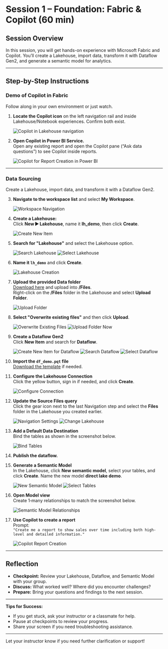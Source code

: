 # Session 1 – Foundation: Fabric & Copilot (60 min)

## Session Overview

In this session, you will get hands-on experience with Microsoft Fabric and Copilot. You’ll create a Lakehouse, import data, transform it with Dataflow Gen2, and generate a semantic model for analytics.

---

## Step-by-Step Instructions

### Demo of Copilot in Fabric

Follow along in your own environment or just watch.

1. **Locate the Copilot icon** on the left navigation rail and inside Lakehouse/Notebook experiences. Confirm both exist.

    ![Copilot in Lakehouse navigation](../assets/img/copilot_in_lakehouse.png)

2. **Open Copilot in Power BI Service.**  
   Open any existing report and open the Copilot pane (“Ask data questions”) to see Copilot inside reports.

    ![Copilot for Report Creation in Power BI](../assets/img/copilot_report_creation.png)

---

### Data Sourcing

Create a Lakehouse, import data, and transform it with a Dataflow Gen2.

3. **Navigate to the workspace list** and select **My Workspace**.

    ![Workspace Navigation](../assets/img/workspace_navigation.png)

4. **Create a Lakehouse:**  
   Click **New ► Lakehouse**, name it **lh_demo**, then click **Create**.

    ![Create New Item](../assets/img/create_item.png)

5. **Search for "Lakehouse"** and select the Lakehouse option.

    ![Search Lakehouse](../assets/img/search_lakehouse.png)
    ![Select Lakehouse](../assets/img/select_lakehouse.png)

6. **Name it `lh_demo`** and click **Create**.

    ![Lakehouse Creation](../assets/img/create_lakehouse.png)

7. **Upload the provided Data folder**  
   [Download here](../downloads/Content.zip) and upload into **/Files**.  
   Right-click on the **/Files** folder in the Lakehouse and select **Upload Folder**.

    ![Upload Folder](../assets/img/upload_folder.png)

8. **Select "Overwrite existing files"** and then click **Upload**.

    ![Overwrite Existing Files](../assets/img/overwrite_existing.png)
    ![Upload Folder Now](../assets/img/upload_folder_now.png)

9. **Create a Dataflow Gen2**  
   Click **New Item** and search for **Dataflow**.

    ![Create New Item for Dataflow](../assets/img/create_item.png)
    ![Search Dataflow](../assets/img/search_dataflow.png)
    ![Select Dataflow](../assets/img/select_dataflow.png)

10. **Import the `df_demo.pqt` file**  
    [Download the template](../downloads/df_demo.pqt) if needed.

11. **Configure the Lakehouse Connection**  
    Click the yellow button, sign in if needed, and click **Create**.

    ![Configure Connection](../assets/img/configure_connection.png)

12. **Update the Source Files query**  
    Click the gear icon next to the last Navigation step and select the **Files** folder in the Lakehouse you created earlier.

    ![Navigation Settings](../assets/img/navigation_settings.png)
    ![Change Lakehouse](../assets/img/change_lakehouse.png)

13. **Add a Default Data Destination**  
    Bind the tables as shown in the screenshot below.

    ![Bind Tables](../assets/img/bind_tables.png)

14. **Publish the dataflow.**

15. **Generate a Semantic Model**  
    In the Lakehouse, click **New semantic model**, select your tables, and click **Create**. Name the new model **direct lake demo**.

    ![New Semantic Model](../assets/img/new_semantic_model.png)
    ![Select Tables](../assets/img/select_tables.png)

16. **Open Model view**  
    Create 1‑many relationships to match the screenshot below.

    ![Semantic Model Relationships](../assets/img/semantic_model.png)

17. **Use Copilot to create a report**  
    Prompt:  
    `"Create me a report to show sales over time including both high-level and detailed information."`

    ![Copilot Report Creation](../assets/img/copilot_report_creation.png)

---

## Reflection

- **Checkpoint:** Review your Lakehouse, Dataflow, and Semantic Model with your group.  
- **Discuss:** What worked well? Where did you encounter challenges?  
- **Prepare:** Bring your questions and findings to the next session.

---

**Tips for Success:**
- If you get stuck, ask your instructor or a classmate for help.
- Pause at checkpoints to review your progress.
- Share your screen if you need troubleshooting assistance.

---

Let your instructor know if you need further clarification or support!